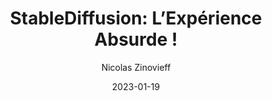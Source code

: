 ---
slug: "/talks/cocoaheads-paris/january-2023/nicolas-zinovieff-stablediffusion-lexperience-absurde"
date: 2023-01-19
title: "StableDiffusion: L’Expérience Absurde !"
author: "Nicolas Zinovieff"
video: 4Xo3xGnZR24
thumbnail: thumbnails/4Xo3xGnZR24.jpg
slides: 
tags: []
year: 2023
conference: cocoaheads-paris
edition: january-2023
allow_ads: false
---
